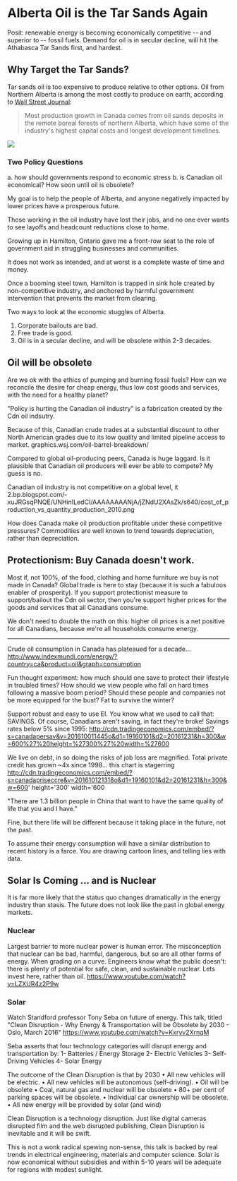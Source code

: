 # Alberta Oil is the Tar Sands Again

Posit: renewable energy is becoming economically competitive -- and superior to -- fossil fuels.  Demand for oil is in secular decline, will hit the Athabasca Tar Sands first, and hardest.

## Why Target the Tar Sands? 

Tar sands oil is too expensive to produce relative to other options.  Oil from Northern Alberta is among the most costly to produce on earth, according to [Wall Street Journal][WSJ]:

> Most production growth in Canada comes from oil sands deposits in the remote boreal forests of northern Alberta, which have some of the industry's highest capital costs and longest development timelines.

<img src="./../oil-prod-cost.png">

### Two Policy Questions

a. how should governments respond to economic stress
b. is Canadian oil economical? How soon until oil is obsolete?  

My goal is to help the people of Alberta, and anyone negatively impacted by lower prices have a prosperous future.   

Those working in the oil industry have lost their jobs, and no one ever wants to see layoffs and headcount reductions close to home. 

Growing up in Hamilton, Ontario gave me a front-row seat to the role of government aid in struggling businesses and communities. 

It does not work as intended, and at worst is a complete waste of time and money. 

Once a booming steel town, Hamilton is trapped in sink hole created by non-competitive industry, and anchored by harmful government intervention that prevents the market from clearing.

Two ways to look at the economic stuggles of Alberta.  

1.  Corporate bailouts are bad. 
2.  Free trade is good.
3.  Oil is in a secular decline, and will be obsolete within 2-3 decades. 


## Oil will be obsolete 

Are we ok with the ethics of pumping and burning fossil fuels?  How can we reconcile the desire for cheap energy, thus low cost goods and services, with the need for a healthy planet? 

"Policy is hurting the Canadian oil industry" is a fabrication created by the Cdn oil indsutry.   

Because of this, Canadian crude trades at a substantial discount to other North American grades due to its low quality and limited pipeline access to market. graphics.wsj.com/oil-barrel-breakdown/   

Compared to global oil-producing peers, Canada is huge laggard.  Is it plausible that Canadian oil producers will ever be able to compete?  My guess is no. 

Canadian oil industry is not competitive on a global level, it  2.bp.blogspot.com/-xuJRGsqPNQE/UNHinILedCI/AAAAAAAANjA/jZNdU2XAsZk/s640/cost_of_production_vs_quantity_production_2010.png

How does Canada make oil production profitable under these competitive pressures?  Commodities are well known to trend towards depreciation, rather than depreciation. 

## Protectionism: Buy Canada doesn't work. 

Most if, not 100%, of the food, clothing and home furniture we buy is not made in Canada?  Global trade is here to stay (because it is such a fabulous enabler of prosperity).  If you support protectionist measure to support/bailout the Cdn oil sector, then you're support higher prices for the goods and services that all Canadians consume. 

We don't need to double the math on this: higher oil prices is a net positive for all Canadians, because we're all households consume energy. 

-------

Crude oil consumption in Canada has plateaued for a decade... http://www.indexmundi.com/energy/?country=ca&product=oil&graph=consumption

Fun thought experiment: how much should one save to protect their lifestyle in troubled times?  How should we view people who fall on hard times following a massive boom period?  Should these people and companies not be more equipped for the bust?  Fat to survive the winter?

Support robust and easy to use EI.  You know what we used to call that: SAVINGS.  Of course, Canadians aren't saving, in fact they're broke!  Savings rates below 5% since 1995: http://cdn.tradingeconomics.com/embed/?s=canadapersav&v=201610011445o&d1=19160101&d2=20161231&h=300&w=600%27%20height=%27300%27%20width=%27600

We live on debt, in so doing the risks of job loss are magnified.  Total private credit has grown ~4x since 1998...  this chart is stagerring http://cdn.tradingeconomics.com/embed/?s=canadapriseccre&v=201610121318o&d1=19160101&d2=20161231&h=300&w=600' height='300' width='600

"There are 1.3 billion people in China that want to have the same quality of life that you and I have."

Fine, but there life will be different because it taking place in the future, not the past.

To assume their energy consumption will have a similar distribution to recent history is a farce.  You are drawing cartoon lines, and telling lies with data.


## Solar Is Coming ... and is Nuclear

It is far more likely that the status quo changes dramatically in the energy industry than stasis.  The future does not look like the past in global energy markets.

### Nuclear

Largest barrier to more nuclear power is human error.  The misconception that nuclear can be bad, harmful, dangerous, but so are all other forms of energy.  When grading on a curve.  Engineers know what the public doesn't: there is plenty of potential for safe, clean, and sustainable nuclear. Lets invest here, rather than oil.  https://www.youtube.com/watch?v=LZXUR4z2P9w

### Solar 

Watch Standford professor Tony Seba on future of energy. This talk, titled "Clean Disruption - Why Energy & Transportation will be Obsolete by 2030 - Oslo, March 2016" https://www.youtube.com/watch?v=Kxryv2XrnqM

Seba asserts that four technology categories will disrupt energy and transportation by:
1- Batteries / Energy Storage
2- Electric Vehicles
3- Self-Driving Vehicles
4- Solar Energy

The outcome of the Clean Disruption is that by 2030 
• All new vehicles will be electric.
• All new vehicles will be autonomous (self-driving).
• Oil will be obsolete
• Coal, natural gas and nuclear will be obsolete
• 80+ per cent of parking spaces will be obsolete.
• Individual car ownership will be obsolete.
• All new energy will be provided by solar (and wind)

Clean Disruption is a technology disruption. Just like digital cameras disrupted film and the web disrupted publishing, Clean Disruption is inevitable and it will be swift. 

This is not a wonk radical spewing non-sense, this talk is backed by real trends in electrical engineering, materials and computer science.  Solar is now economical without subsidies and within 5-10 years will be adequate for regions with modest sunlight.



[WSJ]:http://graphics.wsj.com/oil-barrel-breakdown/